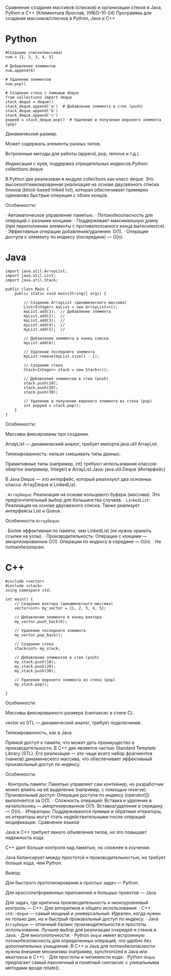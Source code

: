 Сравнение создания массивов (списков) и организации стеков в Java, Python и C++ (Клементьев Ярослав, УИБО-10-24)
Программы для создания массивов/списков в Python, Java и C++

 # Python
    #Создание списка(массива)
    num = [1, 2, 3, 4, 5]

    # Добавление элементов
    num.append(6)

    # Удаление элементов
    num.pop()

    # Создание стека с помошью deque
    from collections import deque
    stack_deque = deque()
    stack_deque.append('a')  # Добавление элемента в стек (push)
    stack_deque.append('b')  
    stack_deque.append('c')  
    popped = stack_deque.pop()  # Удаление и получение верхнего элемента (pop)
    
Динамический размер.

Может содержать элементы разных типов.

Встроенные методы для работы (append, pop, remove и т.д.).

Индексация с нуля, поддержка отрицательных индексов.Python: collections.deque

В Python дек реализован в модуле collections как класс deque. Это высокооптимизированная реализация на основе двусвязного списка блоков (block-based linked list), которая обеспечивает примерно одинаково быстрые операции с обоих концов.

Особенности:

· Автоматическое управление памятью.
· Потокобезопасность для операций с разными концами.
· Поддерживает максимальную длину (при переполнении элементы с противоположного конца вытесняются).
· Эффективные операции добавления/удаления: O(1).
· Операции доступа к элементу по индексу (посередине) — O(n).

# Java
    import java.util.ArrayList;
    import java.util.List;
    import java.util.Stack;

    public class Main {
        public static void main(String[] args) {
        
            // Создание ArrayList (динамического массива)
            List<Integer> myList = new ArrayList<>();
            myList.add(1);  // Добавление элемента
            myList.add(2);  // 
            myList.add(3);  // 
            myList.add(4);  // 
            myList.add(5);  // 
        
            // Добавление элемента в конец списка
            myList.add(6);
        
            // Удаление последнего элемента
            myList.remove(myList.size() - 1);
        
            // Создание стека
            Stack<Integer> stack = new Stack<>();
        
            // Добавление элементов в стек (push)
            stack.push(10);
            stack.push(20);
            stack.push(30);
        
            // Удаление и получение верхнего элемента из стека (pop)
            int popped = stack.pop();
        }
    }
Особенности:

Массивы фиксированы при создании.

ArrayList — динамический аналог, требует импорта java.util.ArrayList.

Типизированность: нельзя смешивать типы данных.

Примитивные типы (например, int) требуют использования классов-оберток (например, Integer) в ArrayList.Java: java.util.Deque (Интерфейс)

В Java Deque — это интерфейс, который реализуют два основных класса: ArrayDeque и LinkedList.

· `ArrayDeque`: Реализация на основе кольцевого буфера (массива). Это предпочтительный выбор для большинства случаев.
· `LinkedList`: Реализация на основе двусвязного списка. Также реализует интерфейсы List и Queue.

Особенности `ArrayDeque`:

· Более эффективная по памяти, чем LinkedList (не нужно хранить ссылки на узлы).
· Производительность: Операции с концами — амортизированное O(1). Операции по индексу в середине — O(n).
· Не потокобезопасен.

# C++
    #include <vector>
    #include <stack>
    using namespace std;

    int main() {
        // Создание вектора (динамического массива)
        vector<int> my_vector = {1, 2, 3, 4, 5};
    
        // Добавление элемента в конец вектора
        my_vector.push_back(6);
    
        // Удаление последнего элемента
        my_vector.pop_back();
    
        // Создание стека
        stack<int> my_stack;
    
        // Добавление элементов в стек (push)
        my_stack.push(10);
        my_stack.push(20);
        my_stack.push(30);
    
        // Удаление верхнего элемента из стека (pop)
        my_stack.pop();
    
    }
Особенности:

Массивы фиксированного размера (синтаксис в стиле C).

vector из STL — динамический аналог, требует подключения <vector>.

Типизированность, как в Java.

Прямой доступ к памяти, что может дать преимущество в производительности.
В C++ дек является частью Standard Template Library (STL). Его реализация — это чаще всего набор фрагментов (чанков) динамического массива, что обеспечивает эффективный произвольный доступ по индексу.

Особенности:

· Контроль памяти: Памятью управляет сам контейнер, но разработчик может влиять на её выделение (например, с помощью reserve).
· Произвольный доступ: Операция доступа по индексу (operator[]) выполняется за O(1).
· Сложность операций: Вставка и удаление в начало/конец — амортизированное O(1). Вставка/удаление в середину — O(n).
· Итераторы: Поддерживаются прямые и обратные итераторы, но итераторы могут стать недействительными после операций модификации.
Сравнение языков

Java и C++ требуют явного объявления типов, но это повышает надежность кода.

C++ дает больше контроля над памятью, но сложнее в изучении.

Java балансирует между простотой и производительностью, но требует больше кода, чем Python.

Вывод:

Для быстрого прототипирования и простых задач — Python.

Для кроссплатформенных приложений и большых проектов — Java.

Для задач, где критична производительность и низкоуровневый контроль — C++.
Для алгоритмов и общего использования:
  · C++ `std::deque` — самый мощный и универсальный. Идеален, когда нужен не только дек, но и быстрый произвольный доступ по индексу.
  · Java `ArrayDeque` — отличный баланс производительности и простоты использования. Лучший выбор для реализации очередей и стеков в Java.
· Для многопоточности:
  · Python `deque` имеет встроенную потокобезопасность для определенных операций, что удобно без дополнительных ухищрений. В C++ и Java для потокобезопасности нужны внешние механизмы (например, synchronized в Java или мьютексы в C++).
· Для простоты и читаемости кода:
  · Python `deque` предлагает самый лаконичный и понятный синтаксис с уникальными методами вроде rotate().

